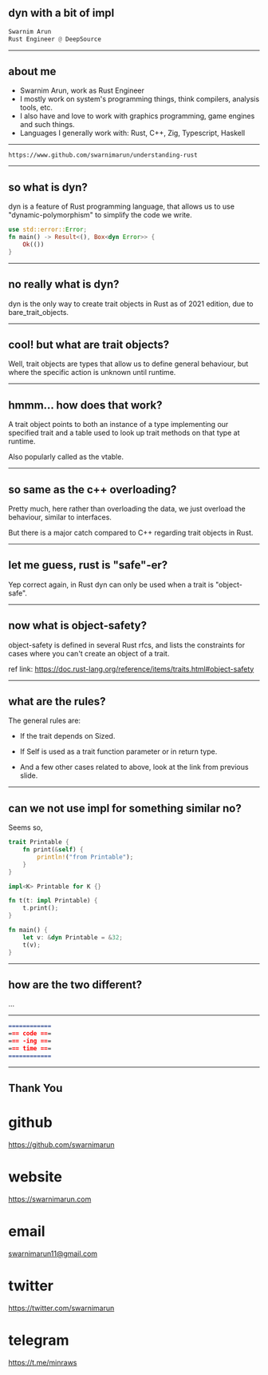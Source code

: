 
## dyn with a bit of impl

```rust
Swarnim Arun
Rust Engineer @ DeepSource
```

---

## about me

- Swarnim Arun, work as Rust Engineer
- I mostly work on system's programming things, think compilers, analysis tools, etc.
- I also have and love to work with graphics programming, game engines and such things.
- Languages I generally work with: Rust, C++, Zig, Typescript, Haskell 

---

```qrcode
https://www.github.com/swarnimarun/understanding-rust
```

---

## so what is dyn?

dyn is a feature of Rust programming language, that allows us to use "dynamic-polymorphism" to simplify the code we write. 

```rust
use std::error::Error;
fn main() -> Result<(), Box<dyn Error>> {
    Ok(())
}
```

---

## no really what is dyn?

dyn is the only way to create trait objects in Rust as of 2021 edition, due to bare_trait_objects.

---

## cool! but what are trait objects?

Well, trait objects are types that allow us to define general behaviour, but where the specific action is unknown until runtime.

---

## hmmm... how does that work?

A trait object points to both an instance of a type implementing our specified trait and a table used to look up trait methods on that type at runtime.

Also popularly called as the vtable.

---

## so same as the c++ overloading?

Pretty much, here rather than overloading the data, we just overload the behaviour, similar to interfaces.

But there is a major catch compared to C++ regarding trait objects in Rust.

---

## let me guess, rust is "safe"-er?

Yep correct again, in Rust dyn can only be used when a trait is "object-safe".

---

## now what is object-safety?

object-safety is defined in several Rust rfcs, and lists the constraints for cases where you can't create an object of a trait.

ref link: https://doc.rust-lang.org/reference/items/traits.html#object-safety

---

## what are the rules?

The general rules are:

- If the trait depends on Sized.
- If Self is used as a trait function parameter or in return type.

- And a few other cases related to above, look at the link from previous slide.

---

## can we not use impl for something similar no?

Seems so,

```rust
trait Printable {
    fn print(&self) {
        println!("from Printable");
    }
}

impl<K> Printable for K {} 

fn t(t: impl Printable) {
    t.print();
}

fn main() {
    let v: &dyn Printable = &32;
    t(v);
}
```

---

## how are the two different?

...

---

```md
============
=== code ===
=== -ing ===
=== time ===
============
```

---

## Thank You


# github
https://github.com/swarnimarun

# website
https://swarnimarun.com

# email
swarnimarun11@gmail.com

# twitter
https://twitter.com/swarnimarun

# telegram
https://t.me/minraws
